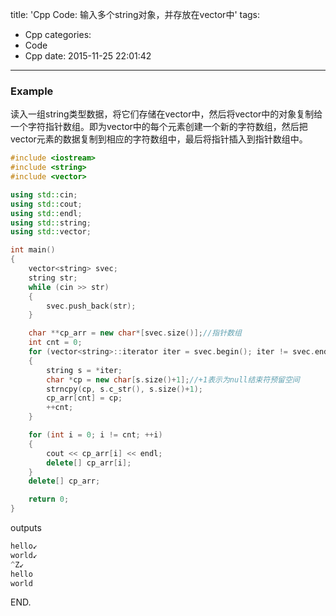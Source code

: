 title: 'Cpp Code: 输入多个string对象，并存放在vector中'
tags:
  - Cpp
categories:
  - Code
  - Cpp
date: 2015-11-25 22:01:42
---

### Example ###

读入一组string类型数据，将它们存储在vector中，然后将vector中的对象复制给一个字符指针数组。即为vector中的每个元素创建一个新的字符数组，然后把vector元素的数据复制到相应的字符数组中，最后将指针插入到指针数组中。

<!-- more -->

```C++
#include <iostream>
#include <string>
#include <vector>

using std::cin;
using std::cout;
using std::endl;
using std::string;
using std::vector;

int main()
{
	vector<string> svec;
	string str;
	while (cin >> str) 
	{
		svec.push_back(str);
	}

	char **cp_arr = new char*[svec.size()];//指针数组
	int cnt = 0;
	for (vector<string>::iterator iter = svec.begin(); iter != svec.end(); ++iter) 
	{
		string s = *iter;
		char *cp = new char[s.size()+1];//+1表示为null结束符预留空间
		strncpy(cp, s.c_str(), s.size()+1);
		cp_arr[cnt] = cp;
		++cnt;
	}

	for (int i = 0; i != cnt; ++i) 
	{
		cout << cp_arr[i] << endl;
		delete[] cp_arr[i];
	}
	delete[] cp_arr;

	return 0;
}
```

outputs

```C++
hello↙
world↙
^Z↙
hello
world
```

END.